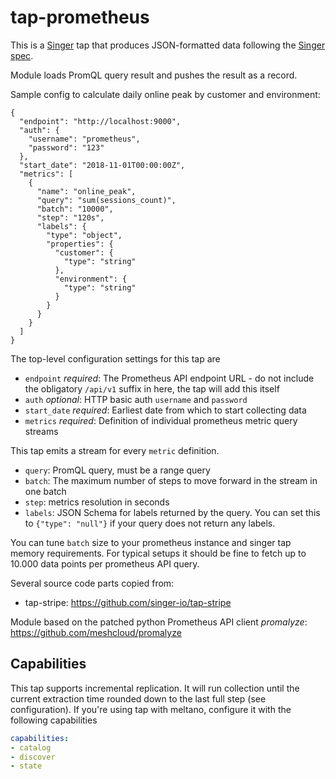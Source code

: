 # tap-prometheus

This is a [Singer](https://singer.io) tap that produces JSON-formatted data following the [Singer spec](https://github.com/singer-io/getting-started/blob/master/SPEC.md).

Module loads PromQL query result and pushes the result as a record.

Sample config to calculate daily online peak by customer and environment:

```$json
{
  "endpoint": "http://localhost:9000",
  "auth": {
    "username": "prometheus",
    "password": "123"
  },
  "start_date": "2018-11-01T00:00:00Z",
  "metrics": [
    {
      "name": "online_peak",
      "query": "sum(sessions_count)",
      "batch": "10000",
      "step": "120s", 
      "labels": {
        "type": "object",
        "properties": {
          "customer": {
            "type": "string"
          },
          "environment": {
            "type": "string"
          }
        }
      }
    }
  ]
}
```

The top-level configuration settings for this tap are

* `endpoint` *required*: The Prometheus API endpoint URL - do not include the obligatory `/api/v1` suffix in here, the tap will add this itself
* `auth` *optional*: HTTP basic auth `username` and `password`
* `start_date` *required*: Earliest date from which to start collecting data
* `metrics` *required*: Definition of individual prometheus metric query streams
  
This tap emits a stream for every `metric` definition.

* `query`: PromQL query, must be a range query
* `batch`: The maximum number of steps to move forward in the stream in one batch
* `step`: metrics resolution in seconds
* `labels`: JSON Schema for labels returned by the query. You can set this to `{"type": "null"}` if your query does not return any labels.

You can tune `batch` size to your prometheus instance and singer tap memory requirements. For typical setups it should be fine to fetch up to 10.000 data points per prometheus API query.

Several source code parts copied from:

* tap-stripe: https://github.com/singer-io/tap-stripe

Module based on the patched python Prometheus API client *promalyze*: https://github.com/meshcloud/promalyze

## Capabilities

This tap supports incremental replication. It will run collection until the current extraction time rounded down to the last full step (see configuration).
If you're using tap with meltano, configure it with the following capabilities

```yml
capabilities:
- catalog
- discover
- state
```
